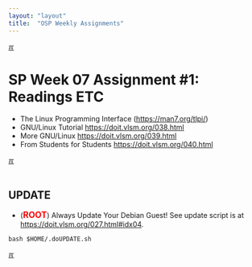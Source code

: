 ```yaml
---
layout: "layout"
title:  "OSP Weekly Assignments"
---
```


[&#x213C;](#idxXXX)<br id="idx000">
# SP Week 07 Assignment #1: Readings ETC

* The Linux Programming Interface (<https://man7.org/tlpi/>)
* GNU/Linux Tutorial <https://doit.vlsm.org/038.html>
* More GNU/Linux <https://doit.vlsm.org/039.html>
* From Students for Students <https://doit.vlsm.org/040.html>

[&#x213C;](#)<br id="idx001"><br>

## UPDATE

* (<span style="color:red; font-weight:bold; font-size:larger;">ROOT</span>)
  Always Update Your Debian Guest! See update script is at <br>
  <https://doit.vlsm.org/027.html#idx04>.

```
bash $HOME/.doUPDATE.sh

```

[&#x213C;](#)<br id="idxXXX"><br>

